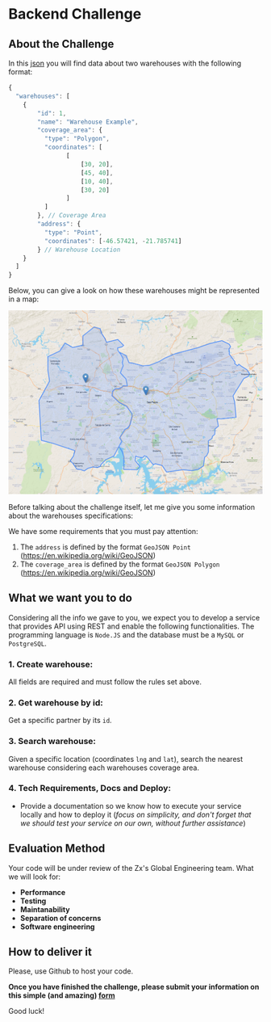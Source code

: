 # Backend Challenge

## About the Challenge

In this [json](files/warehouses.json) you will find data about two warehouses with the following format:
```javascript
{
  "warehouses": [ 
    {
        "id": 1, 
        "name": "Warehouse Example",
        "coverage_area": { 
          "type": "Polygon", 
          "coordinates": [
                [
                    [30, 20],
                    [45, 40],
                    [10, 40],
                    [30, 20]
                ]
          ]
        }, // Coverage Area
        "address": { 
          "type": "Point",
          "coordinates": [-46.57421, -21.785741]
        } // Warehouse Location
    }
  ]
}
```

Below, you can give a look on how these warehouses might be represented in a map:

![Warehouses in map](files/images/warehouses.png)

Before talking about the challenge itself, let me give you some information about the warehouses specifications:

We have some requirements that you must pay attention:

1. The `address` is defined by the format `GeoJSON Point` (https://en.wikipedia.org/wiki/GeoJSON)
2. The `coverage_area` is defined by the format `GeoJSON Polygon` (https://en.wikipedia.org/wiki/GeoJSON) 

## What we want you to do

Considering all the info we gave to you, we expect you to develop a service that provides API using REST and enable the following functionalities. The programming language is `Node.JS` and the database must be a `MySQL` or `PostgreSQL`. 

### 1. Create warehouse: 

All fields are required and must follow the rules set above.

### 2. Get warehouse by id:

Get a specific partner by its `id`.

### 3. Search warehouse:

Given a specific location (coordinates `lng` and `lat`), search the nearest warehouse considering each warehouses coverage area.

### 4. Tech Requirements, Docs and Deploy:

* Provide a documentation so we know how to execute your service locally and how to deploy it (*focus on simplicity, and don't forget that we should test your service on our own, without further assistance*)

## Evaluation Method

Your code will be under review of the Zx's Global Engineering team. What we will look for:
- **Performance**
- **Testing**
- **Maintanability**
- **Separation of concerns**
- **Software engineering**

## How to deliver it

Please, use Github to host your code.

**Once you have finished the challenge, please submit your information on this simple (and amazing) [form](https://docs.google.com/forms/d/e/1FAIpQLSeUkQci7eHBb7SRM9oBGMrGfrzM24PGzsPoIKgW4UV1lC0hTQ/viewform)**

Good luck!